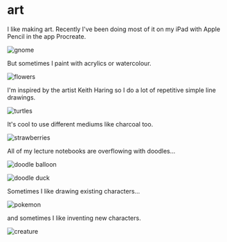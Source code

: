 art
======

I like making art. Recently I've been doing most of it on my iPad with Apple Pencil in the app Procreate. 

![gnome](https://user-images.githubusercontent.com/49330502/151737007-8f93a414-98ca-4a49-aa56-30788d98129b.jpg)

But sometimes I paint with acrylics or watercolour. 

![flowers](https://user-images.githubusercontent.com/49330502/151737013-fe3e3760-d944-4e5d-a01b-eb13c6d234d6.jpg)

<!--[hand](https://user-images.githubusercontent.com/49330502/151737016-b652ad34-5e9a-41e9-9f43-89a49d31819b.jpg)-->

I'm inspired by the artist Keith Haring so I do a lot of repetitive simple line drawings. 

![turtles](https://user-images.githubusercontent.com/49330502/151737018-9f6d9e16-cb98-4e79-87c1-f6c2306f0a2e.jpg)

It's cool to use different mediums like charcoal too. 

![strawberries](https://user-images.githubusercontent.com/49330502/151737020-c4877700-d4c0-478d-a373-a89f2861c957.jpg)

All of my lecture notebooks are overflowing with doodles...

![doodle balloon](https://user-images.githubusercontent.com/49330502/151737023-9c9ee603-29bd-4b46-93b6-e6223856562b.jpg)

![doodle duck](https://user-images.githubusercontent.com/49330502/151737027-8979961b-2d4c-478e-aa79-9fc92218c694.jpg)

<!--![tangerine](https://user-images.githubusercontent.com/49330502/151737038-94394ecd-e32b-4b3d-a066-7d1f4a0eb41d.jpg)-->

Sometimes I like drawing existing characters...

![pokemon](https://user-images.githubusercontent.com/49330502/151737042-3f384a3c-908c-4c2f-87d3-96c574c76c9b.jpg)

and sometimes I like inventing new characters. 

![creature](https://user-images.githubusercontent.com/49330502/151737050-541363f7-4d80-4a65-997f-10ffba3b7dd8.jpg)
